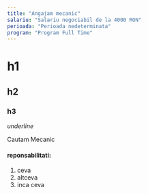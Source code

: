 ```yaml
---
title: "Angajam mecanic"
salariu: "Salariu negociabil de la 4000 RON"
perioada: "Perioada nedeterminata"
program: "Program Full Time"
---
```



# h1
## h2
### h3

_underline_


Cautam Mecanic

#### reponsabilitati:
 1. ceva
 2. altceva
 3. inca ceva


